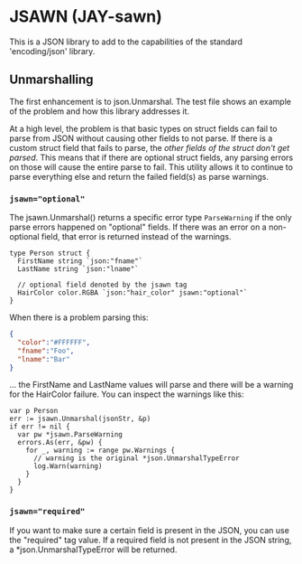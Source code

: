 # JSAWN (JAY-sawn)

This is a JSON library to add to the capabilities of the standard 'encoding/json' library.

## Unmarshalling

The first enhancement is to json.Unmarshal. The test file shows an example of the problem
and how this library addresses it.

At a high level, the problem is that basic types on struct fields can fail to parse from JSON
without causing other fields to not parse. If there is a custom struct field that fails to parse,
the *other fields of the struct don't get parsed*. This means that if there are optional struct
fields, any parsing errors on those will cause the entire parse to fail. This utility allows it
to continue to parse everything else and return the failed field(s) as parse warnings.

### `jsawn="optional"`

The jsawn.Unmarshal() returns a specific error type `ParseWarning` if the only parse errors
happened on "optional" fields. If there was an error on a non-optional field, that error
is returned instead of the warnings.

```golang
type Person struct {
  FirstName string `json:"fname"`
  LastName string `json:"lname"`

  // optional field denoted by the jsawn tag
  HairColor color.RGBA `json:"hair_color" jsawn:"optional"`
}
```

When there is a problem parsing this:

```json
{
  "color":"#FFFFFF",
  "fname":"Foo",
  "lname":"Bar"
}
```

... the FirstName and LastName values will parse and there will be a warning for the HairColor failure.
You can inspect the warnings like this:

```golang
var p Person
err := jsawn.Unmarshal(jsonStr, &p)
if err != nil {
  var pw *jsawn.ParseWarning
  errors.As(err, &pw) {
    for _, warning := range pw.Warnings {
      // warning is the original *json.UnmarshalTypeError
      log.Warn(warning)
    }
  }
}
```

### `jsawn="required"`

If you want to make sure a certain field is present in the JSON, you can use the
"required" tag value. If a required field is not present in the JSON string,
a \*json.UnmarshalTypeError will be returned.
